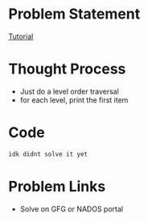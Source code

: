 # Problem Statement

[Tutorial](https://www.youtube.com/watch?v=QTWQSgD9HJ8&list=PL-Jc9J83PIiHgjQ9wfJ8w-rXU368xNX4L&index=22)

# Thought Process
- Just do a level order traversal
- for each level, print the first item

# Code
```cpp
idk didnt solve it yet
```

# Problem Links
- Solve on GFG or NADOS portal
